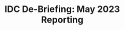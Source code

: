 ---
title: "IDC De-Briefing: May 2023 Reporting"
organizer: "ITVMO"
url-link: ""
description: "The ITVMO is taking a more active role in the Integrated Data Collection process. As part of that effort we want to engage with Agencies after submissions have been completed and discuss challenges regarding the submission and any changes that may occur for the next submission. This is also a good opportunity to ensure transparency across the IDC process and engage Agencies to support getting more refined data. Join us from 11:00am - 12:00pm.  For questions about this session or to attend please contact the ITVMO at ITVMO@gsa.gov."
start-time: "2023-06-29T11:00:00-00:00"
end-time: "2023-06-29T12:00:00-00:00"
event-type: "Online"
gov-only: "true"
is-external: "false"
---